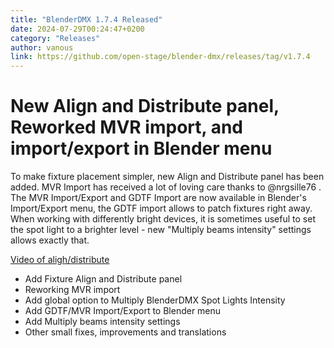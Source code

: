 ```yaml
---
title: "BlenderDMX 1.7.4 Released"
date: 2024-07-29T00:24:47+0200
category: "Releases"
author: vanous
link: https://github.com/open-stage/blender-dmx/releases/tag/v1.7.4
---
```


# New Align and Distribute panel, Reworked MVR import, and import/export in Blender menu

To make fixture placement simpler, new Align and Distribute panel has been
added. MVR Import has received a lot of loving care thanks to @nrgsille76 . The
MVR Import/Export and GDTF Import are now available in Blender's Import/Export
menu, the GDTF import allows to patch fixtures right away. When working with
differently bright devices, it is sometimes useful to set the spot light to a
brighter level - new "Multiply beams intensity" settings allows exactly that.

[Video of aligh/distribute](https://github.com/user-attachments/assets/5aafbc6d-3b61-4f33-8a6e-e322de6a9e11)

* Add Fixture Align and Distribute panel
* Reworking MVR import
* Add global option to Multiply BlenderDMX Spot Lights Intensity
* Add GDTF/MVR Import/Export to Blender menu
* Add Multiply beams intensity settings
* Other small fixes, improvements and translations
